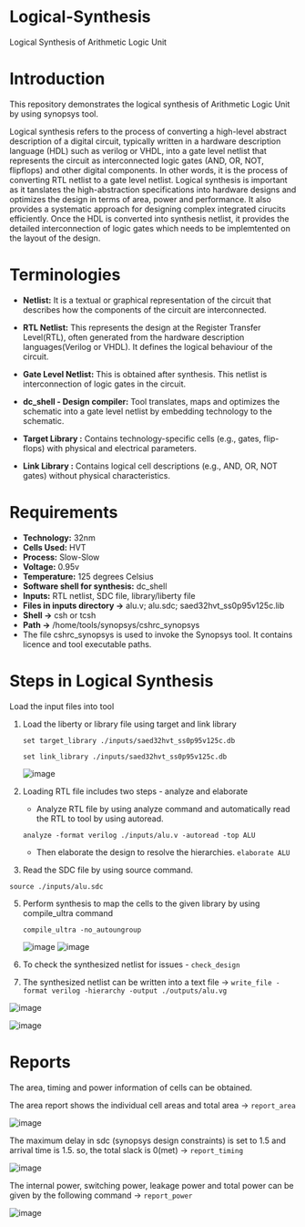 # Logical-Synthesis
Logical Synthesis of Arithmetic Logic Unit

# Introduction
 This repository demonstrates the logical synthesis of Arithmetic Logic Unit by using synopsys tool.

Logical synthesis refers to the process of converting a high-level abstract description of a digital circuit, typically written in a hardware description language (HDL) such as verilog or VHDL, into a gate level netlist that represents the circuit as interconnected logic gates (AND, OR, NOT, flipflops) and other digital components. In other words, it is the process of converting RTL netlist to a gate level netlist. Logical synthesis is important as it tanslates the high-abstraction specifications into hardware designs and optimizes the design in terms of area, power and performance. It also provides a systematic approach for designing complex integrated cirucits efficiently. Once the HDL is converted into synthesis netlist, it provides the detailed interconnection of logic gates which needs to be implemtented on the layout of the design.

# Terminologies

- **Netlist:** It is a textual or graphical representation of the circuit that describes how the components of the circuit are interconnected.

- **RTL Netlist:** This represents the design at the Register Transfer Level(RTL), often generated from the hardware description languages(Verilog or VHDL). It defines the logical behaviour of the circuit.

- **Gate Level Netlist:** This is obtained after synthesis. This netlist is interconnection of logic gates in the circuit. 

- **dc_shell - Design compiler:** Tool translates, maps and optimizes the schematic into a gate level netlist by embedding technology to the schematic.

- **Target Library :** Contains technology-specific cells (e.g., gates, flip-flops) with physical and electrical parameters.

- **Link Library :** Contains logical cell descriptions (e.g., AND, OR, NOT gates) without physical characteristics.

# Requirements
- **Technology:** 32nm
- **Cells Used:** HVT
- **Process:** Slow-Slow
- **Voltage:** 0.95v
- **Temperature:** 125 degrees Celsius
- **Software shell for synthesis:** dc_shell
- **Inputs:** RTL netlist, SDC file, library/liberty file
- **Files in inputs directory ->** alu.v; alu.sdc; saed32hvt_ss0p95v125c.lib
- **Shell ->** csh or tcsh
- **Path ->** /home/tools/synopsys/cshrc_synopsys
- The file cshrc_synopsys is used to invoke the Synopsys tool. It contains licence and tool executable paths.

# Steps in Logical Synthesis

Load the input files into tool
  
1. Load the liberty or library file using target and link library
   
     `set target_library ./inputs/saed32hvt_ss0p95v125c.db`
   
     `set link_library ./inputs/saed32hvt_ss0p95v125c.db`

    ![image](https://github.com/Jyothi181/Logical-Synthesis/blob/main/pictures/Picture1.png)

3. Loading RTL file includes two steps - analyze and elaborate
   
   - Analyze RTL file by using analyze command and automatically read the RTL to tool by using autoread.

    `analyze -format verilog ./inputs/alu.v -autoread -top ALU`

   - Then elaborate the design to resolve the hierarchies. `elaborate ALU`
  
 
5. Read the SDC file by using source command.

  `source ./inputs/alu.sdc`

5. Perform synthesis to map the cells to the given library by using compile_ultra command

   `compile_ultra -no_autoungroup`

    ![image](https://github.com/Jyothi181/Logical-Synthesis/blob/main/pictures/Picture2.png)
    ![image](https://github.com/Jyothi181/Logical-Synthesis/blob/main/pictures/Picture3.png)

   
7. To check the synthesized netlist for issues - `check_design`

8. The synthesized netlist can be written into a text file -> `write_file -format verilog -hierarchy -output ./outputs/alu.vg`

  ![image](https://github.com/Jyothi181/Logical-Synthesis/blob/main/pictures/Picture4.png)
  
  ![image](https://github.com/Jyothi181/Logical-Synthesis/blob/main/pictures/Picture5.png)


# Reports

The area, timing and power information of cells can be obtained.

The area report shows the individual cell areas and total area -> `report_area`

 ![image](https://github.com/Jyothi181/Logical-Synthesis/blob/main/pictures/Picture6.png)

The maximum delay in sdc (synopsys design constraints) is set to 1.5 and arrival time is 1.5. so, the total slack is 0(met) -> `report_timing`

 ![image](https://github.com/Jyothi181/Logical-Synthesis/blob/main/pictures/Picture7.png)

The internal power, switching power, leakage power and total power can be given by the following command -> `report_power`

 ![image](https://github.com/Jyothi181/Logical-Synthesis/blob/main/pictures/Picture8.png)







